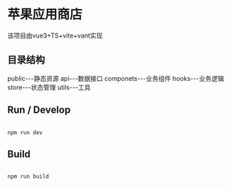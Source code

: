 # 苹果应用商店

该项目由vue3+TS+vite+vant实现

## 目录结构
public---静态资源
api---数据接口
componets---业务组件
hooks---业务逻辑
store---状态管理
utils---工具

## Run / Develop

```

npm run dev

```

## Build

```

npm run build

```

